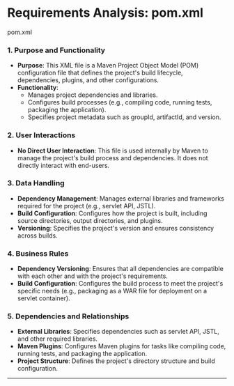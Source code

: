 # Requirements Analysis: pom.xml

pom.xml
### 1. Purpose and Functionality
- **Purpose**: This XML file is a Maven Project Object Model (POM) configuration file that defines the project's build lifecycle, dependencies, plugins, and other configurations.
- **Functionality**:
  - Manages project dependencies and libraries.
  - Configures build processes (e.g., compiling code, running tests, packaging the application).
  - Specifies project metadata such as groupId, artifactId, and version.

### 2. User Interactions
- **No Direct User Interaction**: This file is used internally by Maven to manage the project's build process and dependencies. It does not directly interact with end-users.

### 3. Data Handling
- **Dependency Management**: Manages external libraries and frameworks required for the project (e.g., servlet API, JSTL).
- **Build Configuration**: Configures how the project is built, including source directories, output directories, and plugins.
- **Versioning**: Specifies the project's version and ensures consistency across builds.

### 4. Business Rules
- **Dependency Versioning**: Ensures that all dependencies are compatible with each other and with the project's requirements.
- **Build Configuration**: Configures the build process to meet the project's specific needs (e.g., packaging as a WAR file for deployment on a servlet container).

### 5. Dependencies and Relationships
- **External Libraries**: Specifies dependencies such as servlet API, JSTL, and other required libraries.
- **Maven Plugins**: Configures Maven plugins for tasks like compiling code, running tests, and packaging the application.
- **Project Structure**: Defines the project's directory structure and build configuration.

---